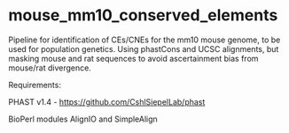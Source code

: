 # mouse_mm10_conserved_elements

Pipeline for identification of CEs/CNEs for the mm10 mouse genome, to be used for population genetics. Using phastCons and UCSC alignments, but masking mouse and rat sequences to avoid ascertainment bias from mouse/rat divergence.

Requirements:

PHAST v1.4 - https://github.com/CshlSiepelLab/phast

BioPerl modules AlignIO and SimpleAlign
